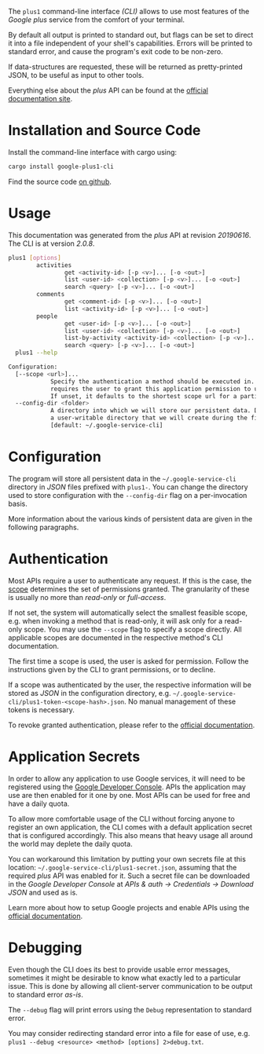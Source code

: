 <!---
DO NOT EDIT !
This file was generated automatically from 'src/mako/cli/README.md.mako'
DO NOT EDIT !
-->
The `plus1` command-line interface *(CLI)* allows to use most features of the *Google plus* service from the comfort of your terminal.

By default all output is printed to standard out, but flags can be set to direct it into a file independent of your shell's
capabilities. Errors will be printed to standard error, and cause the program's exit code to be non-zero.

If data-structures are requested, these will be returned as pretty-printed JSON, to be useful as input to other tools.

Everything else about the *plus* API can be found at the
[official documentation site](https://developers.google.com/+/api/).

# Installation and Source Code

Install the command-line interface with cargo using:

```bash
cargo install google-plus1-cli
```

Find the source code [on github](https://github.com/Byron/google-apis-rs/tree/main/gen/plus1-cli).

# Usage

This documentation was generated from the *plus* API at revision *20190616*. The CLI is at version *2.0.8*.

```bash
plus1 [options]
        activities
                get <activity-id> [-p <v>]... [-o <out>]
                list <user-id> <collection> [-p <v>]... [-o <out>]
                search <query> [-p <v>]... [-o <out>]
        comments
                get <comment-id> [-p <v>]... [-o <out>]
                list <activity-id> [-p <v>]... [-o <out>]
        people
                get <user-id> [-p <v>]... [-o <out>]
                list <user-id> <collection> [-p <v>]... [-o <out>]
                list-by-activity <activity-id> <collection> [-p <v>]... [-o <out>]
                search <query> [-p <v>]... [-o <out>]
  plus1 --help

Configuration:
  [--scope <url>]...
            Specify the authentication a method should be executed in. Each scope
            requires the user to grant this application permission to use it.
            If unset, it defaults to the shortest scope url for a particular method.
  --config-dir <folder>
            A directory into which we will store our persistent data. Defaults to
            a user-writable directory that we will create during the first invocation.
            [default: ~/.google-service-cli]

```

# Configuration

The program will store all persistent data in the `~/.google-service-cli` directory in *JSON* files prefixed with `plus1-`.  You can change the directory used to store configuration with the `--config-dir` flag on a per-invocation basis.

More information about the various kinds of persistent data are given in the following paragraphs.

# Authentication

Most APIs require a user to authenticate any request. If this is the case, the [scope][scopes] determines the 
set of permissions granted. The granularity of these is usually no more than *read-only* or *full-access*.

If not set, the system will automatically select the smallest feasible scope, e.g. when invoking a
method that is read-only, it will ask only for a read-only scope. 
You may use the `--scope` flag to specify a scope directly. 
All applicable scopes are documented in the respective method's CLI documentation.

The first time a scope is used, the user is asked for permission. Follow the instructions given 
by the CLI to grant permissions, or to decline.

If a scope was authenticated by the user, the respective information will be stored as *JSON* in the configuration
directory, e.g. `~/.google-service-cli/plus1-token-<scope-hash>.json`. No manual management of these tokens
is necessary.

To revoke granted authentication, please refer to the [official documentation][revoke-access].

# Application Secrets

In order to allow any application to use Google services, it will need to be registered using the 
[Google Developer Console][google-dev-console]. APIs the application may use are then enabled for it
one by one. Most APIs can be used for free and have a daily quota.

To allow more comfortable usage of the CLI without forcing anyone to register an own application, the CLI
comes with a default application secret that is configured accordingly. This also means that heavy usage
all around the world may deplete the daily quota.

You can workaround this limitation by putting your own secrets file at this location: 
`~/.google-service-cli/plus1-secret.json`, assuming that the required *plus* API 
was enabled for it. Such a secret file can be downloaded in the *Google Developer Console* at 
*APIs & auth -> Credentials -> Download JSON* and used as is.

Learn more about how to setup Google projects and enable APIs using the [official documentation][google-project-new].


# Debugging

Even though the CLI does its best to provide usable error messages, sometimes it might be desirable to know
what exactly led to a particular issue. This is done by allowing all client-server communication to be 
output to standard error *as-is*.

The `--debug` flag will print errors using the `Debug` representation to standard error.

You may consider redirecting standard error into a file for ease of use, e.g. `plus1 --debug <resource> <method> [options] 2>debug.txt`.


[scopes]: https://developers.google.com/+/api/oauth#scopes
[revoke-access]: http://webapps.stackexchange.com/a/30849
[google-dev-console]: https://console.developers.google.com/
[google-project-new]: https://developers.google.com/console/help/new/